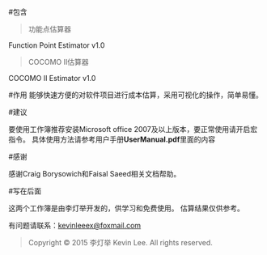 #包含

> 功能点估算器

Function Point Estimator v1.0

> COCOMO II估算器

COCOMO II Estimator v1.0

#作用
能够快速方便的对软件项目进行成本估算，采用可视化的操作，简单易懂。

#建议

要使用工作簿推荐安装Microsoft office 2007及以上版本，要正常使用请开启宏指令。
具体使用方法请参考用户手册**UserManual.pdf**里面的内容

#感谢

感谢Craig Borysowich和Faisal Saeed相关文档帮助。

#写在后面

这两个工作簿是由李灯举开发的，供学习和免费使用。
估算结果仅供参考。

有问题请联系：kevinleeex@foxmail.com

> Copyright © 2015 李灯举 Kevin Lee. All rights reserved.